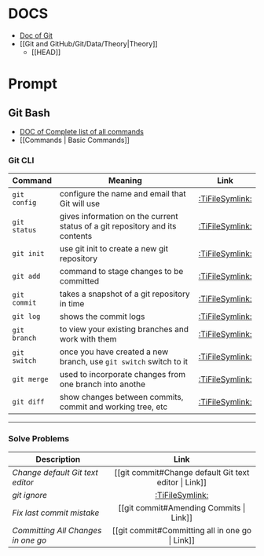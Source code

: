 # DOCS

- [Doc of Git](https://git-scm.com/)
- [[Git and GitHub/Git/Data/Theory|Theory]]
  - [[HEAD]]

# Prompt

## Git Bash

- [DOC of Complete list of all commands](https://git-scm.com/docs)
- [[Commands | Basic Commands]]

### Git CLI

| Command      | Meaning                                                                      |                Link                |
| ------------ | ---------------------------------------------------------------------------- | :--------------------------------: |
| `git config` | configure the name and email that Git will use                               | [:TiFileSymlink:](git%20config.md) |
| `git status` | gives information on the current status of a git repository and its contents | [:TiFileSymlink:](git%20status.md) |
| `git init`   | use git init to create a new git repository                                  |  [:TiFileSymlink:](git%20init.md)  |
| `git add`    | command to stage changes to be committed                                     |  [:TiFileSymlink:](git%20add.md)   |
| `git commit` | takes a snapshot of a git repository in time                                 | [:TiFileSymlink:](git%20commit.md) |
| `git log`    | shows the commit logs                                                        |  [:TiFileSymlink:](git%20log.md)   |
| `git branch` | to view your existing branches and work with them                            | [:TiFileSymlink:](git%20branch.md) |
| `git switch` | once you have created a new branch, use `git switch` switch to it            | [:TiFileSymlink:](git%20switch.md) |
| `git merge`  | used to incorporate changes from one branch into anothe                      | [:TiFileSymlink:](git%20merge.md)  |
| `git diff`   | show changes between commits, commit and working tree, etc                   |  [:TiFileSymlink:](git%20diff.md)  |

---

### Solve Problems

| Description                        |                         Link                          |
| ---------------------------------- | :---------------------------------------------------: |
| _Change default Git text editor_   | [[git commit#Change default Git text editor \| Link]] |
| _git ignore_                       |          [:TiFileSymlink:](git%20ignore.md)           |
| _Fix last commit mistake_          |        [[git commit#Amending Commits \| Link]]        |
| _Committing All Changes in one go_ |    [[git commit#Committing all in one go \| Link]]    |
